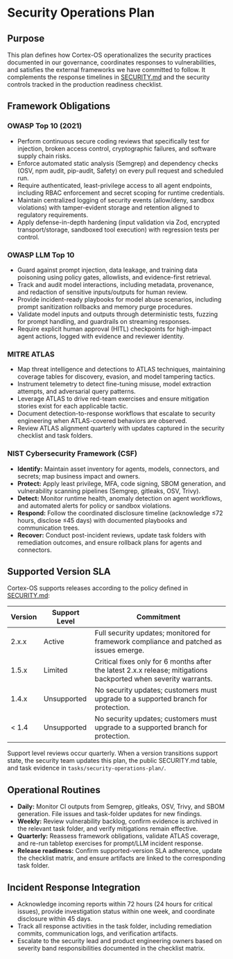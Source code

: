 # Security Operations Plan

## Purpose

This plan defines how Cortex-OS operationalizes the security practices documented in our governance, coordinates responses to vulnerabilities, and satisfies the external frameworks we have committed to follow. It complements the response timelines in [SECURITY.md](../../SECURITY.md) and the security controls tracked in the production readiness checklist.

## Framework Obligations

### OWASP Top 10 (2021)

- Perform continuous secure coding reviews that specifically test for injection, broken access control, cryptographic failures, and software supply chain risks.
- Enforce automated static analysis (Semgrep) and dependency checks (OSV, npm audit, pip-audit, Safety) on every pull request and scheduled run.
- Require authenticated, least-privilege access to all agent endpoints, including RBAC enforcement and secret scoping for runtime credentials.
- Maintain centralized logging of security events (allow/deny, sandbox violations) with tamper-evident storage and retention aligned to regulatory requirements.
- Apply defense-in-depth hardening (input validation via Zod, encrypted transport/storage, sandboxed tool execution) with regression tests per control.

### OWASP LLM Top 10

- Guard against prompt injection, data leakage, and training data poisoning using policy gates, allowlists, and evidence-first retrieval.
- Track and audit model interactions, including metadata, provenance, and redaction of sensitive inputs/outputs for human review.
- Provide incident-ready playbooks for model abuse scenarios, including prompt sanitization rollbacks and memory purge procedures.
- Validate model inputs and outputs through deterministic tests, fuzzing for prompt handling, and guardrails on streaming responses.
- Require explicit human approval (HITL) checkpoints for high-impact agent actions, logged with evidence and reviewer identity.

### MITRE ATLAS

- Map threat intelligence and detections to ATLAS techniques, maintaining coverage tables for discovery, evasion, and model tampering tactics.
- Instrument telemetry to detect fine-tuning misuse, model extraction attempts, and adversarial query patterns.
- Leverage ATLAS to drive red-team exercises and ensure mitigation stories exist for each applicable tactic.
- Document detection-to-response workflows that escalate to security engineering when ATLAS-covered behaviors are observed.
- Review ATLAS alignment quarterly with updates captured in the security checklist and task folders.

### NIST Cybersecurity Framework (CSF)

- **Identify:** Maintain asset inventory for agents, models, connectors, and secrets; map business impact and owners.
- **Protect:** Apply least privilege, MFA, code signing, SBOM generation, and vulnerability scanning pipelines (Semgrep, gitleaks, OSV, Trivy).
- **Detect:** Monitor runtime health, anomaly detection on agent workflows, and automated alerts for policy or sandbox violations.
- **Respond:** Follow the coordinated disclosure timeline (acknowledge ≤72 hours, disclose ≤45 days) with documented playbooks and communication trees.
- **Recover:** Conduct post-incident reviews, update task folders with remediation outcomes, and ensure rollback plans for agents and connectors.

## Supported Version SLA

Cortex-OS supports releases according to the policy defined in [SECURITY.md](../../SECURITY.md):

| Version | Support Level | Commitment |
| ------- | ------------- | ---------- |
| 2.x.x   | Active        | Full security updates; monitored for framework compliance and patched as issues emerge. |
| 1.5.x   | Limited       | Critical fixes only for 6 months after the latest 2.x.x release; mitigations backported when severity warrants. |
| 1.4.x   | Unsupported   | No security updates; customers must upgrade to a supported branch for protection. |
| < 1.4   | Unsupported   | No security updates; customers must upgrade to a supported branch for protection. |

Support level reviews occur quarterly. When a version transitions support state, the security team updates this plan, the public SECURITY.md table, and task evidence in `tasks/security-operations-plan/`.

## Operational Routines

- **Daily:** Monitor CI outputs from Semgrep, gitleaks, OSV, Trivy, and SBOM generation. File issues and task-folder updates for new findings.
- **Weekly:** Review vulnerability backlog, confirm evidence is archived in the relevant task folder, and verify mitigations remain effective.
- **Quarterly:** Reassess framework obligations, validate ATLAS coverage, and re-run tabletop exercises for prompt/LLM incident response.
- **Release readiness:** Confirm supported-version SLA adherence, update the checklist matrix, and ensure artifacts are linked to the corresponding task folder.

## Incident Response Integration

- Acknowledge incoming reports within 72 hours (24 hours for critical issues), provide investigation status within one week, and coordinate disclosure within 45 days.
- Track all response activities in the task folder, including remediation commits, communication logs, and verification artifacts.
- Escalate to the security lead and product engineering owners based on severity band responsibilities documented in the checklist matrix.
